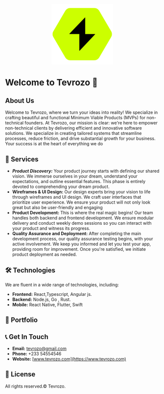 <p align="center">
  <img src="./assets/tevrozo green logo.svg" alt="tevrozo-logo" width="200">
</p>

# Welcome to Tevrozo :wave:

## About Us

Welcome to Tevrozo, where we turn your ideas into reality! We specialize in crafting beautiful and functional Minimum Viable Products (MVPs) for non-technical founders. At Tevrozo, our mission is clear: we're here to empower non-technical clients by delivering efficient and innovative software solutions. We specialize in creating tailored systems that streamline processes, reduce friction, and drive substantial growth for your business. Your success is at the heart of everything we do

## 🚀 Services

- ***Product Discovery:*** Your product journey starts with defining our shared vision. We immerse ourselves in your dream, understand your expectations, and outline essential features. This phase is entirely devoted to comprehending your dream product.
- **Wireframes & UI Design:** Our design experts bring your vision to life through wireframes and UI design. We craft user interfaces that prioritize user experience. We ensure your product will not only look great but also be user-friendly and engaging
- **Product Development:** This is where the real magic begins! Our team handles both backend and frontend development. We ensure modular delivery and conduct weekly demo sessions so you can interact with your product and witness its progress.
- **Quality Assurance and Deployment:** After completing the main development process, our quality assurance testing begins, with your active involvement. We keep you informed and let you test your app, providing room for improvement. Once you're satisfied, we initiate product deployment as needed.

## 🛠️ Technologies

We are fluent in a wide range of technologies, including:

- **Frontend:** React,Typescript, Angular js. 
- **Backend:** Node.js, Go , Rust.
- **Mobile:** React Native, Flutter, Swift

## 📂 Portfolio



## 📞 Get In Touch

- **Email:** [tevrozo@gmail.com](mailto:tevrozo@gmail.com)
- **Phone:** +233 54554546
- **Website:** [www.tevrozo.com](https://www.tevrozo.com)

## 📝 License

All rights reserved.&copy; Tevrozo.
